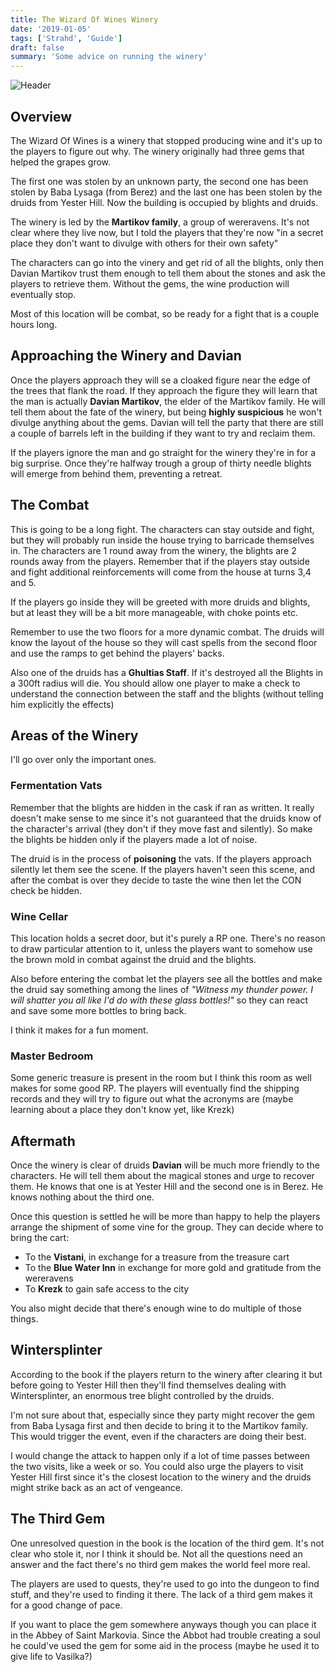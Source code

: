 ```yaml
---
title: The Wizard Of Wines Winery
date: '2019-01-05'
tags: ['Strahd', 'Guide']
draft: false
summary: 'Some advice on running the winery'
---
```


![Header](/static/images/header_wine.jpg)

## Overview

The Wizard Of Wines is a winery that stopped producing wine and it's up to the players to figure out why. The winery originally had three gems that helped the grapes grow.

The first one was stolen by an unknown party, the second one has been stolen by Baba Lysaga (from Berez) and the last one has been stolen by the druids from Yester Hill. Now the building is occupied by blights and druids.

The winery is led by the **Martikov family**, a group of wereravens. It's not clear where they live now, but I told the players that they're now "in a secret place they don't want to divulge with others for their own safety"

The characters can go into the vinery and get rid of all the blights, only then Davian Martikov trust them enough to tell them about the stones and ask the players to retrieve them. Without the gems, the wine production will eventually stop.

Most of this location will be combat, so be ready for a fight that is a couple hours long.

## Approaching the Winery and Davian

Once the players approach they will se a cloaked figure near the edge of the trees that flank the road. If they approach the figure they will learn that the man is actually **Davian Martikov**, the elder of the Martikov family. He will tell them about the fate of the winery, but being **highly suspicious** he won't divulge anything about the gems. Davian will tell the party that there are still a couple of barrels left in the building if they want to try and reclaim them.

If the players ignore the man and go straight for the winery they're in for a big surprise. Once they're halfway trough a group of thirty needle blights will emerge from behind them, preventing a retreat.

## The Combat

This is going to be a long fight. The characters can stay outside and fight, but they will probably run inside the house trying to barricade themselves in. The characters are 1 round away from the winery, the blights are 2 rounds away from the players. Remember that if the players stay outside and fight additional reinforcements will come from the house at turns 3,4 and 5.

If the players go inside they will be greeted with more druids and blights, but at least they will be a bit more manageable, with choke points etc.

Remember to use the two floors for a more dynamic combat. The druids will know the layout of the house so they will cast spells from the second floor and use the ramps to get behind the players' backs.

Also one of the druids has a **Ghultias Staff**. If it's destroyed all the Blights in a 300ft radius will die. You should allow one player to make a check to understand the connection between the staff and the blights (without telling him explicitly the effects)

## Areas of the Winery

I'll go over only the important ones.

### Fermentation Vats

Remember that the blights are hidden in the cask if ran as written. It really doesn't make sense to me since it's not guaranteed that the druids know of the character's arrival (they don't if they move fast and silently). So make the blights be hidden only if the players made a lot of noise.

The druid is in the process of **poisoning** the vats. If the players approach silently let them see the scene. If the players haven't seen this scene, and after the combat is over they decide to taste the wine then let the CON check be hidden.

### Wine Cellar

This location holds a secret door, but it's purely a RP one. There's no reason to draw particular attention to it, unless the players want to somehow use the brown mold in combat against the druid and the blights.

Also before entering the combat let the players see all the bottles and make the druid say something among the lines of _"Witness my thunder power. I will shatter you all like I'd do with these glass bottles!"_ so they can react and save some more bottles to bring back.

I think it makes for a fun moment.

### Master Bedroom

Some generic treasure is present in the room but I think this room as well makes for some good RP. The players will eventually find the shipping records and they will try to figure out what the acronyms are (maybe learning about a place they don't know yet, like Krezk)

## Aftermath

Once the winery is clear of druids **Davian** will be much more friendly to the characters. He will tell them about the magical stones and urge to recover them. He knows that one is at Yester Hill and the second one is in Berez. He knows nothing about the third one.

Once this question is settled he will be more than happy to help the players arrange the shipment of some vine
for the group. They can decide where to bring the cart:

- To the **Vistani**, in exchange for a treasure from the treasure cart
- To the **Blue Water Inn** in exchange for more gold and gratitude from the wereravens
- To **Krezk** to gain safe access to the city

You also might decide that there's enough wine to do multiple of those things.

## Wintersplinter

According to the book if the players return to the winery after clearing it but before going to Yester Hill then they'll find themselves dealing with Wintersplinter, an enormous tree blight controlled by the druids.

I'm not sure about that, especially since they party might recover the gem from Baba Lysaga first and then decide to bring it to the Martikov family. This would trigger the event, even if the characters are doing their best.

I would change the attack to happen only if a lot of time passes between the two visits, like a week or so. You could also urge the players to visit Yester Hill first since it's the closest location to the winery and the druids might strike back as an act of vengeance.

## The Third Gem

One unresolved question in the book is the location of the third gem. It's not clear who stole it, nor I think it should be. Not all the questions need an answer and the fact there's no third gem makes the world feel more real.

The players are used to quests, they're used to go into the dungeon to find stuff, and they're used to finding it there. The lack of a third gem makes it for a good change of pace.

If you want to place the gem somewhere anyways though you can place it in the Abbey of Saint Markovia. Since the Abbot had trouble creating a soul he could've used the gem for some aid in the process (maybe he used it to give life to Vasilka?)
